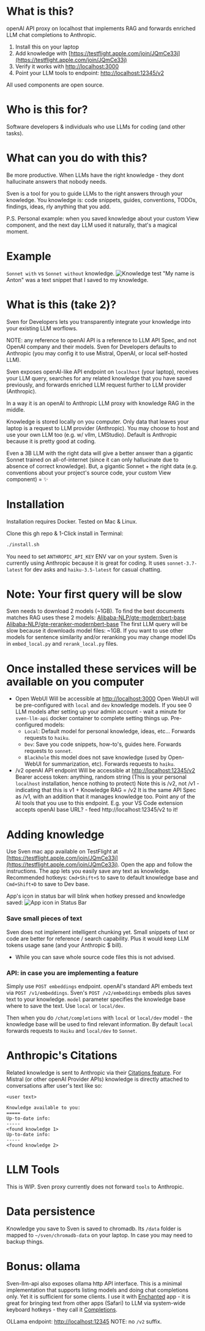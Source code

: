 

# What is this?
openAI API proxy on localhost that implements RAG and forwards enriched LLM chat completions to Anthropic.

1. Install this on your laptop
2. Add knowledge with [https://testflight.apple.com/join/JQmCe33j](https://testflight.apple.com/join/JQmCe33j)
3. Verify it works with [http://localhost:3000](http://localhost:3000)
4. Point your LLM tools to endpoint: [http://localhost:12345/v2](http://localhost:12345/v2)

All used components are open source.

# Who is this for?
Software developers & individuals who use LLMs for coding (and other tasks).


# What can you do with this?
Be more productive.
When LLMs have the right knowledge - they dont hallucinate answers that nobody needs.

Sven is a tool for you to guide LLMs to the right answers through your knowledge.
You knowledge is: code snippets, guides, conventions, TODOs, findings, ideas, rly anything that you add.

P.S.
Personal example: when you saved knowledge about your custom View component, and the next day LLM used it naturally, that's a magical moment.


# Example
`Sonnet with` vs `Sonnet without` knowledge.
![Knowledge test](my-name.png)
"My name is Anton" was a text snippet that I saved to my knowledge.


# What is this (take 2)?
Sven for Developers lets you transparently integrate your knowledge into your existing LLM worflows.

NOTE: any reference to openAI API is a reference to LLM API Spec, and not OpenAI company and their models. Sven for Developers defaults to Anthropic (you may config it to use Mistral, OpenAI, or local self-hosted LLM).

Sven exposes openAI-like API endpoint on `localhost` (your laptop), receives your LLM query, searches for any related knowledge that you have saved previously, and forwards enriched LLM request further to LLM provider (Anthropic).

In a way it is an openAI to Anthropic LLM proxy with knowledge RAG in the middle.

Knowledge is stored locally on you computer. Only data that leaves your laptop is a request to LLM provider (Anthropic).
You may choose to host and use your own LLM too (e.g. w/ vllm, LMStudio). Default is Anthropic because it is pretty good at coding.

Even a 3B LLM with the right data will give a better answer than a gigantic Sonnet trained on all-of-internet (since it can only hallucinate due to absence of correct knowledge).
But, a gigantic Sonnet + the right data (e.g. conventions about your project's source code, your custom View component) = ✨



# Installation
Installation requires Docker.
Tested on Mac & Linux.

Clone this gh repo & 1-Click install in Terminal:
```bash
./install.sh
```

You need to set `ANTHROPIC_API_KEY` ENV var on your system. Sven is currently using Anthropic because it is great for coding. It uses `sonnet-3.7-latest` for dev asks and `haiku-3.5-latest` for casual chatting.


# Note: Your first query will be slow
Sven needs to download 2 models (~1GB).
To find the best documents matches RAG uses these 2 models:
[Alibaba-NLP/gte-modernbert-base](https://huggingface.co/Alibaba-NLP/gte-modernbert-base)
[Alibaba-NLP/gte-reranker-modernbert-base](https://huggingface.co/Alibaba-NLP/gte-reranker-modernbert-base)
The first LLM query will be slow because it downloads model files: ~1GB.
If you want to use other models for sentence similarity and/or reranking you may change model IDs in `embed_local.py` and `rerank_local.py` files.


# Once installed these services will be available on you computer
- Open WebUI
	Will be accessible at [http://localhost:3000](http://localhost:3000)
	Open WebUI will be pre-configured with `local` and `dev` knowledge models. If you see 0 LLM models after setting up your admin account - wait a minute for `sven-llm-api` docker container to complete setting things up.
	Pre-configured models:
	- `Local`: Default model for personal knowledge, ideas, etc... Forwards requests to `haiku`.
	- `Dev`: Save you code snippets, how-to's, guides here. Forwards requests to `sonnet`.
	- `Blackhole` this model does not save knowledge (used by Open-WebUI for summarization, etc). Forwards requests to `haiku`.
- /v2 openAI API endpoint
	Will be accessible at [http://localhost:12345/v2](http://localhost:12345/v2)
	Bearer access token: anything, random string (This is your personal `localhost` installation, hence nothing to protect)
	Note this is /v2, not /v1 - indicating that this is v1 + Knowledge RAG = /v2
	It is the same API Spec as /v1, with an addition that it manages knowledge too.
	Point any of the AI tools that you use to this endpoint. E.g. your VS Code extension accepts openAI base URL? - feed http://localhost:12345/v2 to it!


# Adding knowledge
Use Sven mac app available on TestFlight at [https://testflight.apple.com/join/JQmCe33j](https://testflight.apple.com/join/JQmCe33j).
Open the app and follow the instructions. The app lets you easily save any text as knowledge.
Recommended hotkeys: `Cmd+Shift+S` to save to default knowledge base and `Cmd+Shift+D` to save to Dev base.

App's icon in status bar will blink when hotkey pressed and knowledge saved:
![App icon in Status Bar](sven-icon-in-status-bar.png)

### Save small pieces of text
Sven does not implement intelligent chunking yet. 
Small snippets of text or code are better for reference / search capability.
Plus it would keep LLM tokens usage sane (and your Anthropic $ bill).
- While you can save whole source code files this is not advised.

###  API: in case you are implementing a feature
Simply use `POST embeddings` endpoint.
openAI's standard API embeds text via `POST /v1/embeddings`.
Sven's `POST /v2/embeddings` embeds plus saves text to your knowledge.
`model` parameter specifies the knowledge base where to save the text.
Use `local` or `local/dev`.

Then when you do `/chat/completions` with `local` or `local/dev` model - the knowledge base will be used to find relevant information.
By default `local` forwards requests to `Haiku` and `local/dev` to `Sonnet`.


# Anthropic's Citations
Related knowledge is sent to Anthropic via their [Citations feature](https://docs.anthropic.com/en/docs/build-with-claude/citations).
For Mistral (or other openAI Provider APIs) knowledge is directly attached to conversations after user's text like so:
```
<user text>

Knowledge available to you:
=====
Up-to-date info:
-----
<found knowledge 1>
Up-to-date info:
-----
<found knowledge 2>
```


# LLM Tools
This is WIP. Sven proxy currently does not forward `tools` to Anthropic.


# Data persistence
Knowledge you save to Sven is saved to chromadb. Its `/data` folder is mapped to `~/sven/chromadb-data` on your laptop.
In case you may need to backup things.



# Bonus: ollama
Sven-llm-api also exposes ollama http API interface.
This is a minimal implementation that supports listing models and doing chat completions only.
Yet it is sufficient for some clients.
I use it with [Enchanted](https://apps.apple.com/app/id6474268307) app - it is great for bringing text from other apps (Safari) to LLM via system-wide keyboard hotkeys - they call it [Completions](https://svenai.com/mighty-workflows-with-less-known-ai-tools/).

OLLama endpoint: [http://localhost:12345](http://localhost:12345)
NOTE: no `/v2` suffix.




